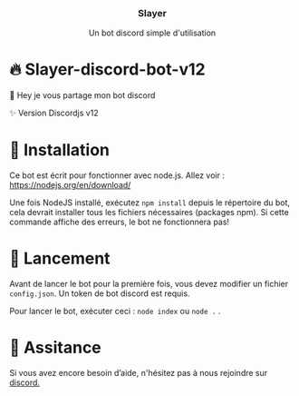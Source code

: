 <br />
<p align="center">
  <h3 align="center">Slayer</h3>

  <p align="center">
    Un bot discord simple d'utilisation
    <br />
 
# 🔥 Slayer-discord-bot-v12
👋 Hey je vous partage mon bot discord 
 
 ✨ Version Discordjs v12
 
 # 🍉 Installation

Ce bot est écrit pour fonctionner avec node.js. Allez voir : https://nodejs.org/en/download/

Une fois NodeJS installé, exécutez `npm install` depuis le répertoire du bot, cela devrait installer tous les fichiers nécessaires (packages npm). Si cette commande affiche des erreurs, le bot ne fonctionnera pas!

# 🎯 Lancement
Avant de lancer le bot pour la première fois, vous devez modifier un fichier `config.json`. Un token de bot discord est requis. 

Pour lancer le bot, exécuter ceci :
`node index` ou `node .` .

# 🥕 Assitance

Si vous avez encore besoin d’aide, n'hésitez pas à nous rejoindre sur [discord.](https://discord.gg/577BYY9RFE)

 
